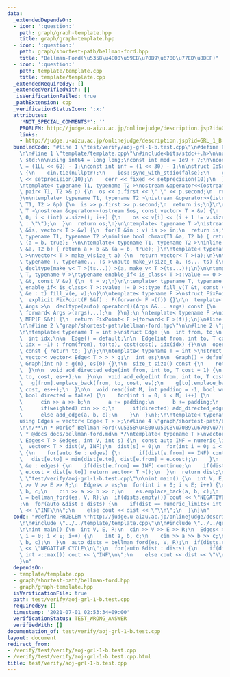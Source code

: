 ```yaml
---
data:
  _extendedDependsOn:
  - icon: ':question:'
    path: graph/graph-template.hpp
    title: graph/graph-template.hpp
  - icon: ':question:'
    path: graph/shortest-path/bellman-ford.hpp
    title: "Bellman-Ford(\u5358\u4E00\u59CB\u70B9\u6700\u77ED\u8DEF)"
  - icon: ':question:'
    path: template/template.cpp
    title: template/template.cpp
  _extendedRequiredBy: []
  _extendedVerifiedWith: []
  _isVerificationFailed: true
  _pathExtension: cpp
  _verificationStatusIcon: ':x:'
  attributes:
    '*NOT_SPECIAL_COMMENTS*': ''
    PROBLEM: http://judge.u-aizu.ac.jp/onlinejudge/description.jsp?id=GRL_1_B
    links:
    - http://judge.u-aizu.ac.jp/onlinejudge/description.jsp?id=GRL_1_B
  bundledCode: "#line 1 \"test/verify/aoj-grl-1-b.test.cpp\"\n#define PROBLEM \"http://judge.u-aizu.ac.jp/onlinejudge/description.jsp?id=GRL_1_B\"\
    \n\n#line 1 \"template/template.cpp\"\n#include<bits/stdc++.h>\n\nusing namespace\
    \ std;\n\nusing int64 = long long;\nconst int mod = 1e9 + 7;\n\nconst int64 infll\
    \ = (1LL << 62) - 1;\nconst int inf = (1 << 30) - 1;\n\nstruct IoSetup {\n  IoSetup()\
    \ {\n    cin.tie(nullptr);\n    ios::sync_with_stdio(false);\n    cout << fixed\
    \ << setprecision(10);\n    cerr << fixed << setprecision(10);\n  }\n} iosetup;\n\
    \ntemplate< typename T1, typename T2 >\nostream &operator<<(ostream &os, const\
    \ pair< T1, T2 >& p) {\n  os << p.first << \" \" << p.second;\n  return os;\n\
    }\n\ntemplate< typename T1, typename T2 >\nistream &operator>>(istream &is, pair<\
    \ T1, T2 > &p) {\n  is >> p.first >> p.second;\n  return is;\n}\n\ntemplate< typename\
    \ T >\nostream &operator<<(ostream &os, const vector< T > &v) {\n  for(int i =\
    \ 0; i < (int) v.size(); i++) {\n    os << v[i] << (i + 1 != v.size() ? \" \"\
    \ : \"\");\n  }\n  return os;\n}\n\ntemplate< typename T >\nistream &operator>>(istream\
    \ &is, vector< T > &v) {\n  for(T &in : v) is >> in;\n  return is;\n}\n\ntemplate<\
    \ typename T1, typename T2 >\ninline bool chmax(T1 &a, T2 b) { return a < b &&\
    \ (a = b, true); }\n\ntemplate< typename T1, typename T2 >\ninline bool chmin(T1\
    \ &a, T2 b) { return a > b && (a = b, true); }\n\ntemplate< typename T = int64\
    \ >\nvector< T > make_v(size_t a) {\n  return vector< T >(a);\n}\n\ntemplate<\
    \ typename T, typename... Ts >\nauto make_v(size_t a, Ts... ts) {\n  return vector<\
    \ decltype(make_v< T >(ts...)) >(a, make_v< T >(ts...));\n}\n\ntemplate< typename\
    \ T, typename V >\ntypename enable_if< is_class< T >::value == 0 >::type fill_v(T\
    \ &t, const V &v) {\n  t = v;\n}\n\ntemplate< typename T, typename V >\ntypename\
    \ enable_if< is_class< T >::value != 0 >::type fill_v(T &t, const V &v) {\n  for(auto\
    \ &e : t) fill_v(e, v);\n}\n\ntemplate< typename F >\nstruct FixPoint : F {\n\
    \  explicit FixPoint(F &&f) : F(forward< F >(f)) {}\n\n  template< typename...\
    \ Args >\n  decltype(auto) operator()(Args &&... args) const {\n    return F::operator()(*this,\
    \ forward< Args >(args)...);\n  }\n};\n \ntemplate< typename F >\ninline decltype(auto)\
    \ MFP(F &&f) {\n  return FixPoint< F >{forward< F >(f)};\n}\n#line 4 \"test/verify/aoj-grl-1-b.test.cpp\"\
    \n\n#line 2 \"graph/shortest-path/bellman-ford.hpp\"\n\n#line 2 \"graph/graph-template.hpp\"\
    \n\ntemplate< typename T = int >\nstruct Edge {\n  int from, to;\n  T cost;\n\
    \  int idx;\n\n  Edge() = default;\n\n  Edge(int from, int to, T cost = 1, int\
    \ idx = -1) : from(from), to(to), cost(cost), idx(idx) {}\n\n  operator int()\
    \ const { return to; }\n};\n\ntemplate< typename T = int >\nstruct Graph {\n \
    \ vector< vector< Edge< T > > > g;\n  int es;\n\n  Graph() = default;\n\n  explicit\
    \ Graph(int n) : g(n), es(0) {}\n\n  size_t size() const {\n    return g.size();\n\
    \  }\n\n  void add_directed_edge(int from, int to, T cost = 1) {\n    g[from].emplace_back(from,\
    \ to, cost, es++);\n  }\n\n  void add_edge(int from, int to, T cost = 1) {\n \
    \   g[from].emplace_back(from, to, cost, es);\n    g[to].emplace_back(to, from,\
    \ cost, es++);\n  }\n\n  void read(int M, int padding = -1, bool weighted = false,\
    \ bool directed = false) {\n    for(int i = 0; i < M; i++) {\n      int a, b;\n\
    \      cin >> a >> b;\n      a += padding;\n      b += padding;\n      T c = T(1);\n\
    \      if(weighted) cin >> c;\n      if(directed) add_directed_edge(a, b, c);\n\
    \      else add_edge(a, b, c);\n    }\n  }\n};\n\ntemplate< typename T = int >\n\
    using Edges = vector< Edge< T > >;\n#line 4 \"graph/shortest-path/bellman-ford.hpp\"\
    \n\n/**\n * @brief Bellman-Ford(\u5358\u4E00\u59CB\u70B9\u6700\u77ED\u8DEF)\n\
    \ * @docs docs/bellman-ford.md\n */\ntemplate< typename T >\nvector< T > bellman_ford(const\
    \ Edges< T > &edges, int V, int s) {\n  const auto INF = numeric_limits< T >::max();\n\
    \  vector< T > dist(V, INF);\n  dist[s] = 0;\n  for(int i = 0; i < V - 1; i++)\
    \ {\n    for(auto &e : edges) {\n      if(dist[e.from] == INF) continue;\n   \
    \   dist[e.to] = min(dist[e.to], dist[e.from] + e.cost);\n    }\n  }\n  for(auto\
    \ &e : edges) {\n    if(dist[e.from] == INF) continue;\n    if(dist[e.from] +\
    \ e.cost < dist[e.to]) return vector< T >();\n  }\n  return dist;\n}\n#line 6\
    \ \"test/verify/aoj-grl-1-b.test.cpp\"\n\nint main() {\n  int V, E, R;\n  cin\
    \ >> V >> E >> R;\n  Edges< > es;\n  for(int i = 0; i < E; i++) {\n    int a,\
    \ b, c;\n    cin >> a >> b >> c;\n    es.emplace_back(a, b, c);\n  }\n  auto dists\
    \ = bellman_ford(es, V, R);\n  if(dists.empty()) cout << \"NEGATIVE CYCLE\\n\"\
    ;\n  for(auto &dist : dists) {\n    if(dist == numeric_limits< int >::max()) cout\
    \ << \"INF\\n\";\n    else cout << dist << \"\\n\";\n  }\n}\n"
  code: "#define PROBLEM \"http://judge.u-aizu.ac.jp/onlinejudge/description.jsp?id=GRL_1_B\"\
    \n\n#include \"../../template/template.cpp\"\n\n#include \"../../graph/shortest-path/bellman-ford.hpp\"\
    \n\nint main() {\n  int V, E, R;\n  cin >> V >> E >> R;\n  Edges< > es;\n  for(int\
    \ i = 0; i < E; i++) {\n    int a, b, c;\n    cin >> a >> b >> c;\n    es.emplace_back(a,\
    \ b, c);\n  }\n  auto dists = bellman_ford(es, V, R);\n  if(dists.empty()) cout\
    \ << \"NEGATIVE CYCLE\\n\";\n  for(auto &dist : dists) {\n    if(dist == numeric_limits<\
    \ int >::max()) cout << \"INF\\n\";\n    else cout << dist << \"\\n\";\n  }\n\
    }\n"
  dependsOn:
  - template/template.cpp
  - graph/shortest-path/bellman-ford.hpp
  - graph/graph-template.hpp
  isVerificationFile: true
  path: test/verify/aoj-grl-1-b.test.cpp
  requiredBy: []
  timestamp: '2021-07-01 02:53:34+09:00'
  verificationStatus: TEST_WRONG_ANSWER
  verifiedWith: []
documentation_of: test/verify/aoj-grl-1-b.test.cpp
layout: document
redirect_from:
- /verify/test/verify/aoj-grl-1-b.test.cpp
- /verify/test/verify/aoj-grl-1-b.test.cpp.html
title: test/verify/aoj-grl-1-b.test.cpp
---
```

